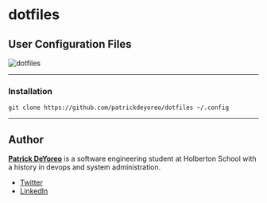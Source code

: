 # dotfiles

## User Configuration Files

![dotfiles](https://github.com/patrickdeyoreo/dotfiles/blob/assets/dotfiles.png)

---

### Installation

`git clone https://github.com/patrickdeyoreo/dotfiles ~/.config`

---

## Author

[**Patrick DeYoreo**](https://github.com/patrickdeyoreo) is a software
engineering student at Holberton School with a history in devops and
system administration.

- [Twitter](https://twitter.com/deyoreopatrick)
- [LinkedIn](https://linkedin.com/in/patrickdeyoreo)
